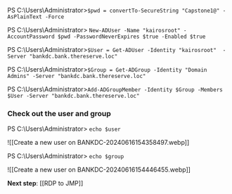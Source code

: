 PS C:\Users\Administrator>`$pwd = convertTo-SecureString "Capstone1@" -AsPlainText -Force`

PS C:\Users\Administrator> `New-ADUser -Name "kairosroot" -AccountPassword $pwd -PasswordNeverExpires $true -Enabled $true`

PS C:\Users\Administrator>`$User = Get-ADUser -Identity "kairosroot"  -Server "bankdc.bank.thereserve.loc"`

PS C:\Users\Administrator>`$Group = Get-ADGroup -Identity "Domain Admins" -Server "bankdc.bank.thereserve.loc"`

PS C:\Users\Administrator>`Add-ADGroupMember -Identity $Group -Members $User -Server "bankdc.bank.thereserve.loc"`

### Check out the user and group

PS C:\Users\Administrator> `echo $user`

![[Create a new user on BANKDC-20240616154358497.webp]]

PS C:\Users\Administrator> `echo $group`

![[Create a new user on BANKDC-20240616154446455.webp]]

**Next step**: [[RDP to JMP]]
